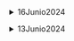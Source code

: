 <details>
<summary>16Junio2024</summary>
MECANISMO DE ANTICITERA

## Escenario y Ambientación
- Sala Oscura: Los usuarios entran en una sala oscura, creando una atmósfera misteriosa.
- Caja Hexagonal: En el centro, hay una caja hexagonal negra, decorada con antiguos mecanismos ancestrales.
- Caras Iluminadas: Dos de las seis caras están enfrentadas y especialmente iluminadas. Tienen en sus aristas una luz que parece respirar lentamente.
- Símbolos Humanos: Estas dos caras tienen un símbolo que sugiere una figura humana de pie, suavemente iluminada desde el interior.
- Pequeñas Aperturas: Estas caras tienen una pequeña apertura del tamaño de una mano, que se ilumina rítmicamente, sugiriendo que hay algo dentro.Activación de las Pulseras
- Pulseras dentro de la Caja:
    - Dentro de las aperturas, los usuarios encuentran pulseras con una pequeña luz intermitente.
    - Al presionar el botón de la pulsera, la luz ambiental se silencia.

Inicio de la Secuencia
- Pantalla Superior y Símbolos:
  -  La pantalla LED en la cara superior de la caja muestra una secuencia caótica de símbolos relacionados con los elementos agua, aire, tierra y fuego.
  - Los símbolos se mezclan rápidamente, creando destellos luminosos.
  - La secuencia se ralentiza hasta detenerse en el símbolo del agua.

## Fase 1: Agua (Azul)
- Iluminación y Feedback:
  - La caja se ilumina intensamente con una luz azul.
  - A través de las pequeñas aperturas y grietas, se filtra la luz azul.
  - El símbolo del agua se ilumina en la pantalla superior con un patrón rítmico de izquierda a derecha, sugiriendo que los usuarios deben replicar el símbolo del agua (una onda o una "M").

- Inicio de la Lectura:
  - La lectura de los gestos comienza con el sonido de una fuente de agua.
  - Los usuarios deben realizar el gesto de la onda o "M" entre el ruido de dos fuentes de agua.
- Iluminación de las Aristas:
  - Primer Gest: Las aristas de las caras de cada usuario se iluminan suavemente en azul si están sincronizados.
  - Segundo Gest: Las aristas se iluminan más intensamente.
  - Tercer Gest: Las aristas emiten una luz azul brillante.
- Feedback Acumulativo:
  - Positivo: Si los usuarios realizan los tres gestos sin interrupciones y en sincronía:
    - Visual: La caja emite una luz azul brillante y constante.
    - Sonoro: Sonido de agua fluyendo armoniosamente.
    - Táctil: Pulseras vibran suavemente.
  - Negativo: Si se comete un error:
    - Visual: La luz azul se apaga o parpadea en un patrón descendente.
    - Sonoro: Sonido de agua con turbulencias y un tono descendente.
    - Táctil: Pulseras vibran irregularmente.
    - La secuencia se reinicia desde el principio.
## Fase 2: Aire (Amarillo)
Transición:
La pantalla superior muestra una nueva secuencia de símbolos que se detiene en el símbolo del aire (una espiral).
La caja se ilumina con una luz amarilla suave.
Iluminación y Feedback:
El símbolo del aire se ilumina en la pantalla superior con movimientos ascendentes y en espiral.
Los usuarios deben replicar el símbolo del aire con movimientos suaves y ascendentes.
Inicio de la Lectura:
La lectura de los gestos comienza con el sonido de una brisa de viento.
Los usuarios deben realizar el gesto de la espiral mientras se escucha el viento.
Iluminación de las Aristas:
Primer Gest: Las aristas de las caras de cada usuario se iluminan suavemente en amarillo si están sincronizados.
Segundo Gest: Las aristas se iluminan más intensamente.
Tercer Gest: Las aristas emiten una luz amarilla brillante.
Feedback Acumulativo:
Positivo: Si los usuarios realizan los tres gestos sin interrupciones y en sincronía:
Visual: La caja emite una luz amarilla brillante y constante.
Sonoro: Sonido de viento armonioso.
Táctil: Pulseras vibran suavemente.
Negativo: Si se comete un error:
Visual: La luz amarilla se apaga o parpadea en un patrón descendente.
Sonoro: Sonido de viento racheado y un tono descendente.
Táctil: Pulseras vibran irregularmente.
La secuencia se reinicia desde el principio.
Fase 3: Tierra (Verde)
Transición:
La pantalla superior muestra una nueva secuencia de símbolos que se detiene en el símbolo de la tierra (una flecha hacia abajo).
La caja se ilumina con una luz verde y marrón.
Iluminación y Feedback:
El símbolo de la tierra se ilumina en la pantalla superior con movimientos descendentes y firmes.
Los usuarios deben replicar el símbolo de la tierra con movimientos firmes y descendentes.
Inicio de la Lectura:
La lectura de los gestos comienza con el sonido de un tambor suave.
Los usuarios deben realizar el gesto de la flecha durante el sonido del tambor.
Iluminación de las Aristas:
Primer Gest: Las aristas de las caras de cada usuario se iluminan suavemente en verde si están sincronizados.
Segundo Gest: Las aristas se iluminan más intensamente.
Tercer Gest: Las aristas emiten una luz verde brillante.
Feedback Acumulativo:
Positivo: Si los usuarios realizan los tres gestos sin interrupciones y en sincronía:
Visual: La caja emite una luz verde brillante y constante.
Sonoro: Sonido de naturaleza armonioso.
Táctil: Pulseras vibran suavemente.
Negativo: Si se comete un error:
Visual: La luz verde se apaga o parpadea en un patrón descendente.
Sonoro: Sonido discordante de la naturaleza y un tono descendente.
Táctil: Pulseras vibran irregularmente.
La secuencia se reinicia desde el principio.
Fase 4: Fuego (Rojo)
Transición:
La pantalla superior muestra una nueva secuencia de símbolos que se detiene en el símbolo del fuego (un triángulo equilátero invertido).
La caja se ilumina con una luz roja y naranja.
Iluminación y Feedback:
El símbolo del fuego se ilumina en la pantalla superior con movimientos rápidos y ascendentes.
Los usuarios deben replicar el símbolo del fuego con movimientos rápidos y enérgicos.
Inicio de la Lectura:
La lectura de los gestos comienza con el sonido de una chispa o encendido de fuego.
Los usuarios deben realizar el gesto del triángulo durante el sonido de las llamas.
Iluminación de las Aristas:
Primer Gest: Las aristas de las caras de cada usuario se iluminan suavemente en rojo si están sincronizados.
Segundo Gest: Las aristas se iluminan más intensamente.
Tercer Gest: Las aristas emiten una luz roja brillante.
Feedback Acumulativo:
Positivo: Si los usuarios realizan los tres gestos sin interrupciones y en sincronía:
Visual: La caja emite una luz roja brillante y constante.
Sonoro: Sonido de fuego armonioso.
Táctil: Pulseras vibran suavemente.
Negativo: Si se comete un error:
Visual: La luz roja se apaga o parpadea en un patrón descendente.
Sonoro: Sonido de fuego crepitante desordenado y un tono descendente.
Táctil: Pulseras vibran irregularmente.
La secuencia se reinicia desde el principio.

Conclusión de la Experiencia
Símbolo de Unión:
Después de completar todas las fases, la pantalla superior muestra un símbolo que une los cuatro elementos.
La caja se ilumina con una luz blanca brillante.
Agradecimiento:
Una voz agradece a los usuarios por su participación, destacando la importancia de la sincronización y la cooperación.
Las pulseras y la caja emiten una luz blanca suave y un sonido armónico, indicando el final de la experiencia.


Consideraciones a tener en cuenta para reforzar la sincronización a través del Feedback
Iluminación Coordinada:
Inicio de la Fase: Cuando comienza cada fase, la caja emite una luz suave que se sincroniza entre las caras de ambos usuarios. Por ejemplo, si el símbolo del agua es el primero, la luz azul se mueve de una cara a la otra en un patrón rítmico.
Indicación de Sincronización: Al inicio de cada fase, la pantalla LED superior muestra una breve animación de dos figuras humanas haciendo el gesto en sincronía. Las luces en las caras de la caja y en las pulseras parpadean al unísono, sugiriendo que los usuarios deben moverse juntos.
Feedback Visual y Sonoro Coordinado:
Luces de las Aristas:
Sincronización: Si ambos usuarios comienzan a moverse en sincronía, las luces de las aristas se iluminan al mismo ritmo y color, proporcionando un estímulo visual claro.
Desincronización: Si los movimientos no están sincronizados, las luces parpadean en colores diferentes o se apagan, indicando un fallo en la sincronización.
Sonidos Coordinados:
Sincronización: Un sonido armónico y suave (por ejemplo, agua fluyendo armoniosamente) se reproduce cuando ambos usuarios están sincronizados.
Desincronización: Sonidos discordantes o desincronizados (por ejemplo, agua turbulenta) suenan si los usuarios no están sincronizados.
Feedback Táctil Coordinado:
Pulseras con Vibración:
Sincronización: Si ambos usuarios están sincronizados, las pulseras emiten una vibración suave y rítmica.
Desincronización: Si los usuarios no están sincronizados, las pulseras emiten una vibración irregular y discordante.</details>


<details>
<summary>13Junio2024</summary>
Se define para los movimientos de la experiencia, el dibujar los símbolos fenicios a partir de gestos simplificados para detectar usando las pulseras. TODO: Definir los símbolos.

Disposición de elementos en las caras laterales de la caja
En dos caras, para almacenar cada una de las pulseras. Estas serán solamente decorativas.
En otras dos caras, será una para cada jugador, tendrán la retroalimentación visual de sincronía y correctez del movimiento
Las otras dos caras serán puramente decorativas.

En la cara superior, estarán superpuestos los símbolos a dibujar.
</details>


